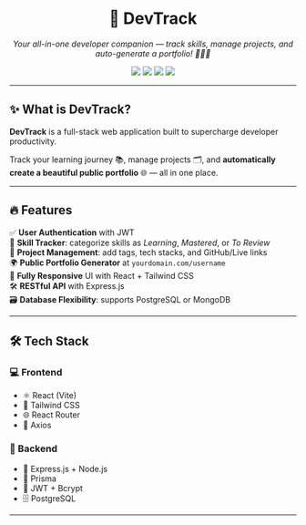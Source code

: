 <h1 align="center">🚀 DevTrack</h1>

<p align="center">  
  <i>Your all-in-one developer companion — track skills, manage projects, and auto-generate a portfolio! 🌱👨‍💻</i>  
</p>

<p align="center">
  <img src="https://img.shields.io/badge/React-%2320232a.svg?style=for-the-badge&logo=react&logoColor=%2361DAFB"/>  
  <img src="https://img.shields.io/badge/Express.js-000000?style=for-the-badge&logo=express&logoColor=white"/>
  <img src="https://img.shields.io/badge/Tailwind_CSS-38B2AC?style=for-the-badge&logo=tailwind-css&logoColor=white"/>  
  <img src="https://img.shields.io/badge/PostgreSQL-316192?style=for-the-badge&logo=postgresql&logoColor=white"/>  
</p>

---

## ✨ What is DevTrack?

**DevTrack** is a full-stack web application built to supercharge developer productivity.

Track your learning journey 📚, manage projects 🗂️, and **automatically create a beautiful public portfolio** 🌐 — all in one place.

---

## 🔥 Features

✅ **User Authentication** with JWT  
🧠 **Skill Tracker**: categorize skills as *Learning*, *Mastered*, or *To Review*  
📂 **Project Management**: add tags, tech stacks, and GitHub/Live links  
🌍 **Public Portfolio Generator** at `yourdomain.com/username`  
📱 **Fully Responsive** UI with React + Tailwind CSS  
🛠️ **RESTful API** with Express.js  
🗃️ **Database Flexibility**: supports PostgreSQL or MongoDB  

---

## 🛠 Tech Stack

### 💻 Frontend
- ⚛️ React (Vite)
- 🎨 Tailwind CSS
- 🌐 React Router
- 🔗 Axios

### 🔧 Backend
- 🚂 Express.js + Node.js
- 🧩 Prisma
- 🔐 JWT + Bcrypt
- 🗄 PostgreSQL 

---
